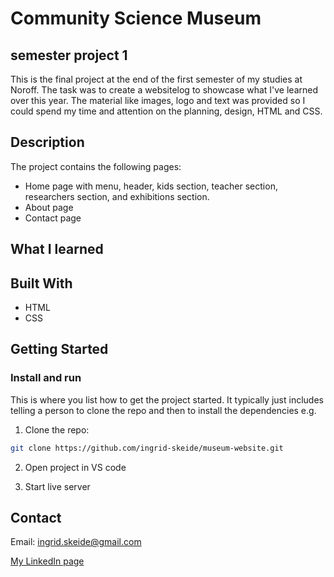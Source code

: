 # Community Science Museum
## semester project 1

This is the final project at the end of the first semester of my studies at Noroff. The task was to create a websitelog to showcase what I've learned over this year.
The material like images, logo and text was provided so I could spend my time and attention on the planning, design, HTML and CSS.

## Description

The project contains the following pages:

- Home page with menu, header, kids section, teacher section, researchers section, and exhibitions section.
- About page
- Contact page

## What I learned


## Built With

- HTML
- CSS

## Getting Started

### Install and run

This is where you list how to get the project started. It typically just includes telling a person to clone the repo and then to install the dependencies e.g.

1. Clone the repo:

```bash
git clone https://github.com/ingrid-skeide/museum-website.git
```

2. Open project in VS code

3. Start live server


## Contact

Email: ingrid.skeide@gmail.com

[My LinkedIn page](https://www.linkedin.com/in/ingrid-skeide-a94abb145/)
